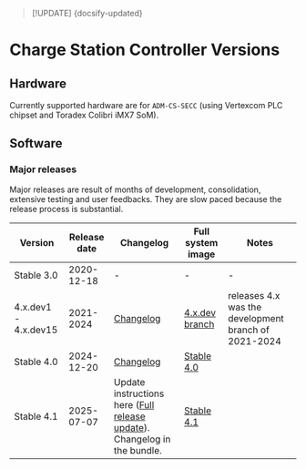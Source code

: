> [!UPDATE] {docsify-updated}
# Charge Station Controller Versions

## Hardware

Currently supported hardware are for `ADM-CS-SECC` (using Vertexcom PLC chipset and Toradex Colibri iMX7 SoM).

## Software

### Major releases

Major releases are result of months of development, consolidation, extensive testing and user feedbacks.
They are slow paced because the release process is substantial.

<div class="small-table compact-table">

| Version | Release date | Changelog | Full system image | Notes |
|---------|--------------|-----------|-------------------|-------|
| Stable 3.0           | 2020-12-18 | - | - | - |
| 4.x.dev1 - 4.x.dev15 | 2021-2024  | [Changelog](https://www.notion.so/EVSE-Migration-from-3-x-to-4-0-7526d289f055493db054452cbbfeb98f?pvs=4#4c68cd39adaf4465a34b912686f97dd2)  | [4.x.dev branch](https://www.notion.so/EVSE-Migration-from-3-x-to-4-0-7526d289f055493db054452cbbfeb98f) | releases 4.x was the development branch of 2021-2024|
| Stable 4.0           | 2024-12-20 | [Changelog](https://www.notion.so/evse-4-0-dev15-18a424f0ef998087863bfd83360cc6c2) | [Stable 4.0](https://www.notion.so/evse-4-0-dev15-18a424f0ef998087863bfd83360cc6c2) | |
| Stable 4.1 | 2025-07-07 | Update instructions here ([Full release update](charge-controllers/sys3_update.md#full-release-update)). Changelog in the bundle. | [Stable 4.1](https://drive.google.com/file/d/1ewuEgluU2LCU00oVsK9CbdyYwer9T8wB/view?usp=drive_link) | |

</div>
